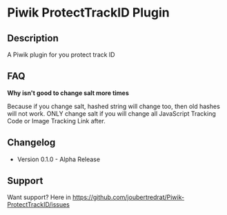 # Piwik ProtectTrackID Plugin

## Description

A Piwik plugin for you protect track ID

## FAQ

__Why isn't good to change salt more times__

Because if you change salt, hashed string will change too, then old hashes will not work. ONLY change salt if you will change all JavaScript Tracking Code or Image Tracking Link after.

## Changelog

* Version 0.1.0 - Alpha Release

## Support

Want support? Here in https://github.com/joubertredrat/Piwik-ProtectTrackID/issues
